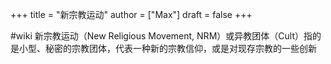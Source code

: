 +++
title = "新宗教运动"
author = ["Max"]
draft = false
+++

\#wiki
新宗教运动（New Religious Movement, NRM）或异教团体（Cult）指的是小型、秘密的宗教团体，代表一种新的宗教信仰，或是对现存宗教的一些创新
